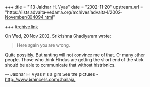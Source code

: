 +++
title = "113 Jaldhar H. Vyas"
date = "2002-11-20"
upstream_url = "https://lists.advaita-vedanta.org/archives/advaita-l/2002-November/004094.html"

+++
[Archive link](https://lists.advaita-vedanta.org/archives/advaita-l/2002-November/004094.html)

On Wed, 20 Nov 2002, Srikrishna Ghadiyaram wrote:

> Here again you are wrong.

Quite possibly.  But ranting will not convince me of that.  Or many other
people.  Those who think Hindus are getting the short end of the stick
should be able to communicate that without histrionics.

--
Jaldhar H. Vyas <jaldhar at braincells.com>
It's a girl! See the pictures - http://www.braincells.com/shailaja/

